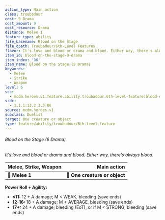 ```yaml
---
action_type: Main action
class: troubadour
cost: 9 Drama
cost_amount: 9
cost_resource: Drama
distance: Melee 1
feature_type: ability
file_basename: Blood on the Stage
file_dpath: Troubadour/6th-Level Features
flavor: It's love and blood or drama and blood. Either way, there's always blood.
item_id: blood-on-the-stage-9-drama
item_index: '06'
item_name: Blood on the Stage (9 Drama)
keywords:
  - Melee
  - Strike
  - Weapon
level: 6
scc:
  - mcdm.heroes.v1:feature.ability.troubadour.6th-level-feature:blood-on-the-stage-9-drama
scdc:
  - 1.1.1:13.2.3.3:06
source: mcdm.heroes.v1
subclass: Duelist
target: One creature or object
type: feature/ability/troubadour/6th-level-feature
---
```


###### Blood on the Stage (9 Drama)

*It's love and blood or drama and blood. Either way, there's always blood.*

| **Melee, Strike, Weapon** |               **Main action** |
| ------------------------- | ----------------------------: |
| **📏 Melee 1**            | **🎯 One creature or object** |

**Power Roll + Agility:**

- **≤11:** 12 + A damage; M < WEAK, bleeding (save ends)
- **12-16:** 18 + A damage; M < AVERAGE, bleeding (save ends)
- **17+:** 24 + A damage; bleeding (EoT), or if M < STRONG, bleeding (save ends)
